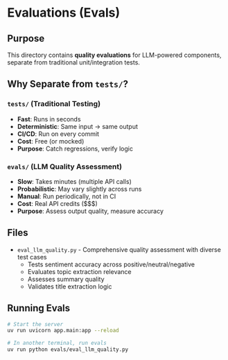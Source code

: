 # Evaluations (Evals)

## Purpose

This directory contains **quality evaluations** for LLM-powered components, separate from traditional unit/integration tests.

## Why Separate from `tests/`?

### `tests/` (Traditional Testing)
- **Fast**: Runs in seconds
- **Deterministic**: Same input → same output
- **CI/CD**: Run on every commit
- **Cost**: Free (or mocked)
- **Purpose**: Catch regressions, verify logic

### `evals/` (LLM Quality Assessment)
- **Slow**: Takes minutes (multiple API calls)
- **Probabilistic**: May vary slightly across runs
- **Manual**: Run periodically, not in CI
- **Cost**: Real API credits ($$$)
- **Purpose**: Assess output quality, measure accuracy

## Files

- `eval_llm_quality.py` - Comprehensive quality assessment with diverse test cases
  - Tests sentiment accuracy across positive/neutral/negative
  - Evaluates topic extraction relevance
  - Assesses summary quality
  - Validates title extraction logic

## Running Evals

```bash
# Start the server
uv run uvicorn app.main:app --reload

# In another terminal, run evals
uv run python evals/eval_llm_quality.py
```

